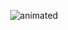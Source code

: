 <p align="center">
  <img src="https://media.giphy.com/media/q1MeAPDDMb43K/giphy.gif" alt="animated" />
</p>

<!--
**thnhtam28/thnhtam28** is a ✨ _special_ ✨ repository because its `README.md` (this file) appears on your GitHub profile.

Here are some ideas to get you started:

- 🔭 I’m currently working on ...
- 🌱 I’m currently learning ...
- 👯 I’m looking to collaborate on ...
- 🤔 I’m looking for help with ...
- 💬 Ask me about ...
- 📫 How to reach me: ...
- 😄 Pronouns: ...
- ⚡ Fun fact: ...
-->
